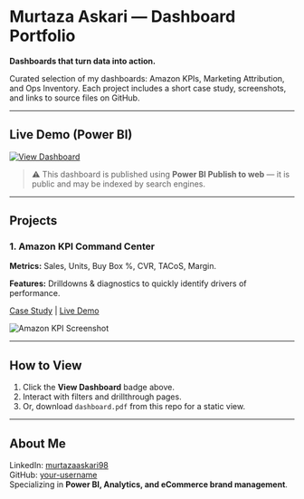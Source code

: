 # Murtaza Askari — Dashboard Portfolio

**Dashboards that turn data into action.**

Curated selection of my dashboards: Amazon KPIs, Marketing Attribution, and Ops Inventory. Each project includes a short case study, screenshots, and links to source files on GitHub.

---

## Live Demo (Power BI)
[![View Dashboard](https://ibb.co/nM2Q7TLj)](https://app.powerbi.com/view?r=eyJrIjoiZjliMGE0NWMtYjMzMi00OTNmLWIwNzYtNGQ3ZWQ2M2YyMWRkIiwidCI6ImZlZTNiOTE2LTAxYzEtNDk4Ny1hNjQ2LWUxOTM0MzJiOWVhYSIsImMiOjl9&pageName=91a4f559eaa1911813a8)

> ⚠️ This dashboard is published using **Power BI Publish to web** — it is public and may be indexed by search engines.

---

## Projects

### 1. Amazon KPI Command Center
**Metrics:** Sales, Units, Buy Box %, CVR, TACoS, Margin.

**Features:** Drilldowns & diagnostics to quickly identify drivers of performance.

[Case Study](https://github.com/your-username/dashboard-portfolio/tree/main/projects/01-amazon-kpis) | [Live Demo](https://app.powerbi.com/view?r=eyJrIjoiZjliMGE0NWMtYjMzMi00OTNmLWIwNzYtNGQ3ZWQ2M2YyMWRkIiwidCI6ImZlZTNiOTE2LTAxYzEtNDk4Ny1hNjQ2LWUxOTM0MzJiOWVhYSIsImMiOjl9&pageName=91a4f559eaa1911813a8)

![Amazon KPI Screenshot](projects/01-amazon-kpis/screenshots/page1.png)

---

## How to View
1. Click the **View Dashboard** badge above.
2. Interact with filters and drillthrough pages.
3. Or, download `dashboard.pdf` from this repo for a static view.

---

## About Me
LinkedIn: [murtazaaskari98](https://www.linkedin.com/in/murtazaaskari98)  
GitHub: [your-username](https://github.com/your-username)  
Specializing in **Power BI, Analytics, and eCommerce brand management**.
